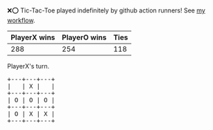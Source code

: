 :x::o: Tic-Tac-Toe played indefinitely by github action runners! See [my workflow](.github/workflows/play.yaml).

|PlayerX wins|PlayerO wins|Ties|
|-|-|-|
|288|254|118|

PlayerX's turn.

<pre>
+---+---+---+
|   | X |   |
+---+---+---+
| O | O | O |
+---+---+---+
| O | X | X |
+---+---+---+
</pre>